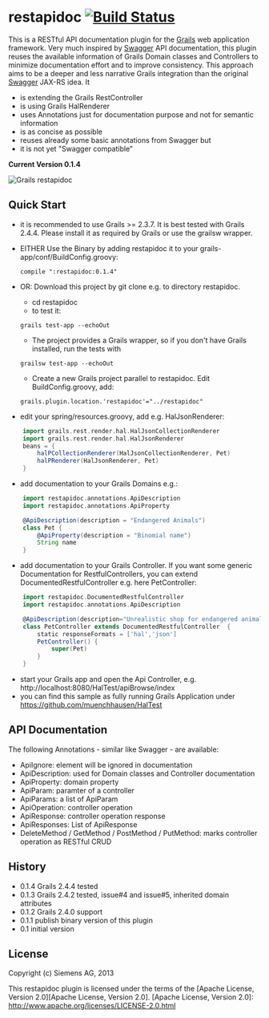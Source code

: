restapidoc [![Build Status](https://travis-ci.org/siemens/restapidoc.svg?branch=master)](https://travis-ci.org/siemens/restapidoc)
==========

This is a RESTful API documentation plugin for the [Grails][Grails] web application framework.
Very much inspired by [Swagger][Swagger] API documentation, this plugin reuses the available information of
Grails Domain classes and Controllers to minimize documentation effort and to improve consistency.
This approach aims to be a deeper and less narrative Grails integration than the original [Swagger][Swagger] JAX-RS idea. It
* is extending the Grails RestController
* is using Grails HalRenderer
* uses Annotations just for documentation purpose and not for semantic information
* is as concise as possible
* reuses already some basic annotations from Swagger but
* it is not yet "Swagger compatible" 

[Grails]: http://grails.org/
[plugins]: http://grails.org/plugins/
[Swagger]: https://github.com/wordnik/swagger-core

**Current Version 0.1.4**

![Grails restapidoc](https://github.com/siemens/restapidoc/blob/master/screenshot1.png?raw=true)


Quick Start
-----------
* it is recommended to use Grails >= 2.3.7. It is best tested with Grails 2.4.4. Please install it as required by Grails or use the grailsw wrapper.
* EITHER Use the Binary by adding restapidoc it to your grails-app/conf/BuildConfig.groovy:
    ```
    compile ":restapidoc:0.1.4"
    ```
* OR: Download this project by git clone e.g. to directory restapidoc.
    * cd restapidoc
    * to test it:
    ```
    grails test-app --echoOut
    ```
    * The project provides a Grails wrapper, so if you don't have Grails installed, run the tests with
    ```
    grailsw test-app --echoOut
    ```

    * Create a new Grails project parallel to restapidoc. Edit BuildConfig.groovy, add:
    ```
	grails.plugin.location.'restapidoc'="../restapidoc"
    ```

* edit your spring/resources.groovy, add e.g. HalJsonRenderer:

```Groovy
	import grails.rest.render.hal.HalJsonCollectionRenderer
	import grails.rest.render.hal.HalJsonRenderer
	beans = {
		halPCollectionRenderer(HalJsonCollectionRenderer, Pet)
		halPRenderer(HalJsonRenderer, Pet)
	}
```

* add documentation to your Grails Domains e.g.:

```Groovy
	import restapidoc.annotations.ApiDescription
	import restapidoc.annotations.ApiProperty

	@ApiDescription(description = "Endangered Animals")
	class Pet {
		@ApiProperty(description = "Binomial name")
    	String name 
	}
```

* add documentation to your Grails Controller. If you want some generic Documentation for RestfulControllers, you can extend DocumentedRestfulController e.g. here PetController:

```Groovy
	import restapidoc.DocumentedRestfulController
	import restapidoc.annotations.ApiDescription

	@ApiDescription(description="Unrealistic shop for endangered animals")
	class PetController extends DocumentedRestfulController  {
		static responseFormats = ['hal','json']
		PetController() {
			super(Pet)
		}
	}
```

* start your Grails app and open the Api Controller, e.g. http://localhost:8080/HalTest/apiBrowse/index
* you can find this sample as fully running Grails Application under https://github.com/muenchhausen/HalTest

API Documentation
-----------------
The following Annotations - similar like Swagger - are available:
* ApiIgnore: element will be ignored in documentation
* ApiDescription: used for Domain classes and Controller documentation
* ApiProperty: domain property
* ApiParam: paramter of a controller
* ApiParams: a list of ApiParam
* ApiOperation: controller operation
* ApiResponse: controller operation response
* ApiResponses: List of ApiResponse
* DeleteMethod / GetMethod / PostMethod / PutMethod: marks controller operation as RESTful CRUD 


History
-------
* 0.1.4 Grails 2.4.4 tested
* 0.1.3 Grails 2.4.2 tested, issue#4 and issue#5, inherited domain attributes
* 0.1.2 Grails 2.4.0 support
* 0.1.1 publish binary version of this plugin
* 0.1 initial version

License
-------

Copyright (c) Siemens AG, 2013

This restapidoc plugin is licensed under the terms of the [Apache License, Version 2.0][Apache License, Version 2.0].
[Apache License, Version 2.0]: http://www.apache.org/licenses/LICENSE-2.0.html
